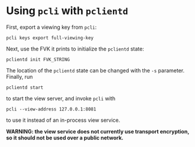 # Using `pcli` with `pclientd`

First, export a viewing key from `pcli`:

```shell
pcli keys export full-viewing-key
```

Next, use the FVK it prints to initialize the `pclientd` state:

```shell
pclientd init FVK_STRING
```

The location of the `pclientd` state can be changed with the `-s` parameter.
Finally, run

```shell
pclientd start
```

to start the view server, and invoke `pcli` with

```shell
pcli --view-address 127.0.0.1:8081
```

to use it instead of an in-process view service.

**WARNING: the view service does not currently use transport encryption, so it should
not be used over a public network.**
